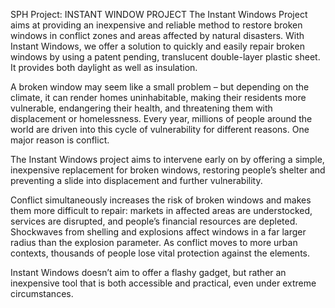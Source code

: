 SPH Project: INSTANT WINDOW PROJECT
The Instant Windows Project aims at providing an inexpensive and reliable method to restore broken windows in conflict zones and areas affected by natural disasters. With Instant Windows, we offer a solution to quickly and easily repair broken windows by using a patent pending, translucent double-layer plastic sheet. It provides both daylight as well as insulation.

A broken window may seem like a small problem – but depending on the climate, it can render homes uninhabitable, making their residents more vulnerable, endangering their health, and threatening them with displacement or homelessness. Every year, millions of people around the world are driven into this cycle of vulnerability for different reasons. One major reason is conflict.

The Instant Windows project aims to intervene early on by offering a simple, inexpensive replacement for broken windows, restoring people’s shelter and preventing a slide into displacement and further vulnerability.

Conflict simultaneously increases the risk of broken windows and makes them more difficult to repair: markets in affected areas are understocked, services are disrupted, and people’s financial resources are depleted. Shockwaves from shelling and explosions affect windows in a far larger radius than the explosion parameter. As conflict moves to more urban contexts, thousands of people lose vital protection against the elements.

Instant Windows doesn’t aim to offer a flashy gadget, but rather an inexpensive tool that is both accessible and practical, even under extreme circumstances.  
  
